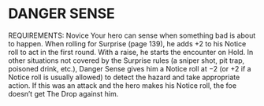 # DANGER SENSE
REQUIREMENTS: Novice
Your hero can sense when something bad is about to happen. When rolling for Surprise (page 139), he adds +2 to his Notice roll to act in the first round. With a raise, he starts the encounter on Hold.
In other situations not covered by the Surprise rules (a sniper shot, pit trap, poisoned drink, etc.), Danger Sense gives him a Notice roll at −2 (or +2 if a Notice roll is usually allowed) to detect the hazard and take appropriate action. If this was an attack and the hero makes his Notice roll, the foe doesn’t get The Drop against him.